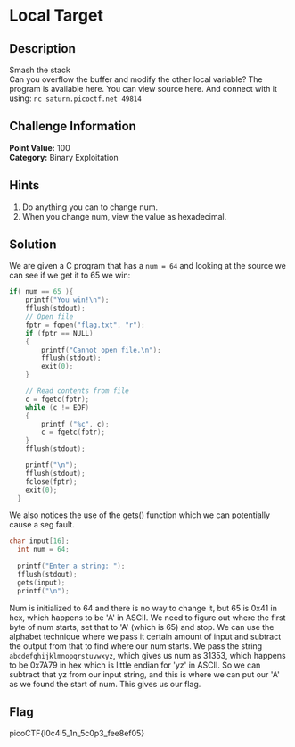 # Local Target

## Description
Smash the stack  
Can you overflow the buffer and modify the other local variable? The program is available here. You can view source here. And connect with it using: ```nc saturn.picoctf.net 49814```


## Challenge Information
**Point Value:** 100  
**Category:** Binary Exploitation

## Hints
1. Do anything you can to change num.
2. When you change num, view the value as hexadecimal.

## Solution
We are given a C program that has a ```num = 64``` and looking at the source we can see if we get it to 65 we win:
```C
if( num == 65 ){
    printf("You win!\n");
    fflush(stdout);
    // Open file
    fptr = fopen("flag.txt", "r");
    if (fptr == NULL)
    {
        printf("Cannot open file.\n");
        fflush(stdout);
        exit(0);
    }

    // Read contents from file
    c = fgetc(fptr);
    while (c != EOF)
    {
        printf ("%c", c);
        c = fgetc(fptr);
    }
    fflush(stdout);

    printf("\n");
    fflush(stdout);
    fclose(fptr);
    exit(0);
  }
```
We also notices the use of the gets() function which we can potentially cause a seg fault.
```c
char input[16];
  int num = 64;
  
  printf("Enter a string: ");
  fflush(stdout);
  gets(input);
  printf("\n");
```
Num is initialized to 64 and there is no way to change it, but 65 is 0x41 in hex, which happens to be 'A' in ASCII. We need to figure out where the first byte of num starts, set that to 'A' (which is 65) and stop. We can use the alphabet technique where we pass it certain amount of input and subtract the output from that to find where our num starts. We pass the string ```abcdefghijklmnopqrstuvwxyz```, which gives us num as 31353, which happens to be 0x7A79 in hex which is little endian for 'yz' in ASCII. So we can subtract that yz from our input string, and this is where we can put our 'A' as we found the start of num. This gives us our flag.

## Flag
picoCTF{l0c4l5_1n_5c0p3_fee8ef05}